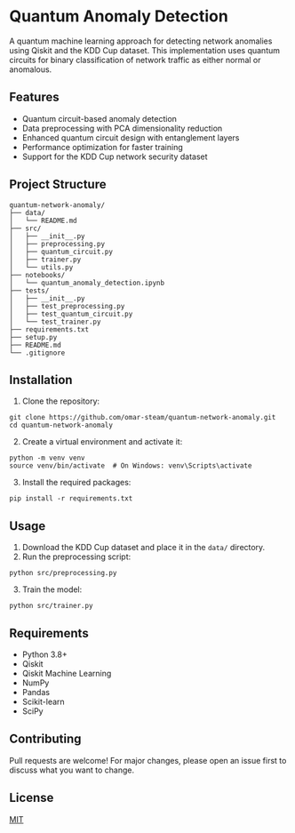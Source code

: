 # Quantum Anomaly Detection
A quantum machine learning approach for detecting network anomalies using Qiskit and the KDD Cup dataset. This implementation uses quantum circuits for binary classification of network traffic as either normal or anomalous.

## Features
- Quantum circuit-based anomaly detection
- Data preprocessing with PCA dimensionality reduction
- Enhanced quantum circuit design with entanglement layers
- Performance optimization for faster training
- Support for the KDD Cup network security dataset

## Project Structure
```
quantum-network-anomaly/
├── data/
│   └── README.md
├── src/
│   ├── __init__.py
│   ├── preprocessing.py
│   ├── quantum_circuit.py
│   ├── trainer.py
│   └── utils.py
├── notebooks/
│   └── quantum_anomaly_detection.ipynb
├── tests/
│   ├── __init__.py
│   ├── test_preprocessing.py
│   ├── test_quantum_circuit.py
│   └── test_trainer.py
├── requirements.txt
├── setup.py
├── README.md
└── .gitignore
```

## Installation

1. Clone the repository:
```
git clone https://github.com/omar-steam/quantum-network-anomaly.git
cd quantum-network-anomaly
```

2. Create a virtual environment and activate it:
```
python -m venv venv
source venv/bin/activate  # On Windows: venv\Scripts\activate
```

3. Install the required packages:
```
pip install -r requirements.txt
```

## Usage

1. Download the KDD Cup dataset and place it in the `data/` directory.
2. Run the preprocessing script:
```
python src/preprocessing.py
```
3. Train the model:
```
python src/trainer.py
```

## Requirements
- Python 3.8+
- Qiskit
- Qiskit Machine Learning
- NumPy
- Pandas
- Scikit-learn
- SciPy

## Contributing
Pull requests are welcome! For major changes, please open an issue first to discuss what you want to change.

## License
[MIT](https://choosealicense.com/licenses/mit/) 


